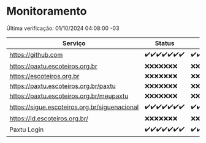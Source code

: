 # Monitoramento

Última verificação: 01/10/2024 04:08:00 -03

|Serviço|Status|Últimas 24h|
|---|---|---|
|https://github.com|<span title="2024-09-24: OK=23">✔️</span><span title="2024-09-25: OK=23">✔️</span><span title="2024-09-26: OK=23">✔️</span><span title="2024-09-27: OK=23">✔️</span><span title="2024-09-28: OK=23">✔️</span><span title="2024-09-29: OK=23">✔️</span><span title="2024-09-30: OK=6">✔️</span>|<span title="30/09/2024 04:09:00 -03 : 200">✔️</span><span title="30/09/2024 05:13:00 -03 : 200">✔️</span><span title="30/09/2024 06:09:00 -03 : 200">✔️</span><span title="30/09/2024 07:09:00 -03 : 200">✔️</span><span title="30/09/2024 08:07:00 -03 : 200">✔️</span><span title="30/09/2024 09:15:00 -03 : 200">✔️</span><span title="30/09/2024 10:18:00 -03 : 200">✔️</span><span title="30/09/2024 11:08:00 -03 : 200">✔️</span><span title="30/09/2024 12:08:00 -03 : 200">✔️</span><span title="30/09/2024 13:09:00 -03 : 200">✔️</span><span title="30/09/2024 14:07:00 -03 : 200">✔️</span><span title="30/09/2024 15:10:00 -03 : 200">✔️</span><span title="30/09/2024 16:05:00 -03 : 200">✔️</span><span title="30/09/2024 17:08:00 -03 : 200">✔️</span><span title="30/09/2024 18:07:00 -03 : 200">✔️</span><span title="30/09/2024 19:08:00 -03 : 200">✔️</span><span title="30/09/2024 20:08:00 -03 : 200">✔️</span><span title="30/09/2024 21:43:00 -03 : 200">✔️</span><span title="30/09/2024 23:19:00 -03 : 200">✔️</span><span title="01/10/2024 00:23:00 -03 : 200">✔️</span><span title="01/10/2024 01:10:00 -03 : 200">✔️</span><span title="01/10/2024 02:08:00 -03 : 200">✔️</span><span title="01/10/2024 03:12:00 -03 : 200">✔️</span><span title="01/10/2024 04:08:00 -03 : 200">✔️</span>|
|https://paxtu.escoteiros.org.br|<span title="2024-09-24: Falhas=23">❌</span><span title="2024-09-25: Falhas=23">❌</span><span title="2024-09-26: Falhas=23">❌</span><span title="2024-09-27: Falhas=23">❌</span><span title="2024-09-28: Falhas=23">❌</span><span title="2024-09-29: Falhas=23">❌</span><span title="2024-09-30: Falhas=6">❌</span>|<span title="30/09/2024 04:09:00 -03 : 403">❌</span><span title="30/09/2024 05:13:00 -03 : 403">❌</span><span title="30/09/2024 06:09:00 -03 : 403">❌</span><span title="30/09/2024 07:09:00 -03 : 403">❌</span><span title="30/09/2024 08:07:00 -03 : 403">❌</span><span title="30/09/2024 09:15:00 -03 : 403">❌</span><span title="30/09/2024 10:18:00 -03 : 403">❌</span><span title="30/09/2024 11:08:00 -03 : 403">❌</span><span title="30/09/2024 12:08:00 -03 : 403">❌</span><span title="30/09/2024 13:09:00 -03 : 403">❌</span><span title="30/09/2024 14:07:00 -03 : 403">❌</span><span title="30/09/2024 15:10:00 -03 : 403">❌</span><span title="30/09/2024 16:05:00 -03 : 403">❌</span><span title="30/09/2024 17:08:00 -03 : 403">❌</span><span title="30/09/2024 18:07:00 -03 : 403">❌</span><span title="30/09/2024 19:08:00 -03 : 403">❌</span><span title="30/09/2024 20:08:00 -03 : 403">❌</span><span title="30/09/2024 21:43:00 -03 : 403">❌</span><span title="30/09/2024 23:19:00 -03 : 403">❌</span><span title="01/10/2024 00:23:00 -03 : 403">❌</span><span title="01/10/2024 01:10:00 -03 : 403">❌</span><span title="01/10/2024 02:08:00 -03 : 403">❌</span><span title="01/10/2024 03:12:00 -03 : 403">❌</span><span title="01/10/2024 04:08:00 -03 : 403">❌</span>|
|https://escoteiros.org.br|<span title="2024-09-24: Falhas=23">❌</span><span title="2024-09-25: Falhas=23">❌</span><span title="2024-09-26: Falhas=23">❌</span><span title="2024-09-27: Falhas=23">❌</span><span title="2024-09-28: Falhas=23">❌</span><span title="2024-09-29: Falhas=23">❌</span><span title="2024-09-30: Falhas=6">❌</span>|<span title="30/09/2024 04:09:00 -03 : 403">❌</span><span title="30/09/2024 05:13:00 -03 : 403">❌</span><span title="30/09/2024 06:09:00 -03 : 403">❌</span><span title="30/09/2024 07:09:00 -03 : 403">❌</span><span title="30/09/2024 08:07:00 -03 : 403">❌</span><span title="30/09/2024 09:15:00 -03 : 403">❌</span><span title="30/09/2024 10:18:00 -03 : 403">❌</span><span title="30/09/2024 11:08:00 -03 : 403">❌</span><span title="30/09/2024 12:08:00 -03 : 403">❌</span><span title="30/09/2024 13:09:00 -03 : 403">❌</span><span title="30/09/2024 14:07:00 -03 : 403">❌</span><span title="30/09/2024 15:10:00 -03 : 403">❌</span><span title="30/09/2024 16:05:00 -03 : 403">❌</span><span title="30/09/2024 17:08:00 -03 : 403">❌</span><span title="30/09/2024 18:07:00 -03 : 403">❌</span><span title="30/09/2024 19:08:00 -03 : 403">❌</span><span title="30/09/2024 20:08:00 -03 : 403">❌</span><span title="30/09/2024 21:43:00 -03 : 403">❌</span><span title="30/09/2024 23:19:00 -03 : 403">❌</span><span title="01/10/2024 00:23:00 -03 : 403">❌</span><span title="01/10/2024 01:10:00 -03 : 403">❌</span><span title="01/10/2024 02:08:00 -03 : 403">❌</span><span title="01/10/2024 03:12:00 -03 : 403">❌</span><span title="01/10/2024 04:08:00 -03 : 403">❌</span>|
|https://paxtu.escoteiros.org.br/paxtu|<span title="2024-09-24: Falhas=23">❌</span><span title="2024-09-25: Falhas=23">❌</span><span title="2024-09-26: Falhas=23">❌</span><span title="2024-09-27: Falhas=23">❌</span><span title="2024-09-28: Falhas=23">❌</span><span title="2024-09-29: Falhas=23">❌</span><span title="2024-09-30: Falhas=6">❌</span>|<span title="30/09/2024 04:09:00 -03 : 403">❌</span><span title="30/09/2024 05:13:00 -03 : 403">❌</span><span title="30/09/2024 06:09:00 -03 : 403">❌</span><span title="30/09/2024 07:09:00 -03 : 403">❌</span><span title="30/09/2024 08:07:00 -03 : 403">❌</span><span title="30/09/2024 09:15:00 -03 : 403">❌</span><span title="30/09/2024 10:18:00 -03 : 403">❌</span><span title="30/09/2024 11:08:00 -03 : 403">❌</span><span title="30/09/2024 12:08:00 -03 : 403">❌</span><span title="30/09/2024 13:09:00 -03 : 403">❌</span><span title="30/09/2024 14:07:00 -03 : 403">❌</span><span title="30/09/2024 15:10:00 -03 : 403">❌</span><span title="30/09/2024 16:05:00 -03 : 403">❌</span><span title="30/09/2024 17:08:00 -03 : 403">❌</span><span title="30/09/2024 18:07:00 -03 : 403">❌</span><span title="30/09/2024 19:08:00 -03 : 403">❌</span><span title="30/09/2024 20:08:00 -03 : 403">❌</span><span title="30/09/2024 21:43:00 -03 : 403">❌</span><span title="30/09/2024 23:19:00 -03 : 403">❌</span><span title="01/10/2024 00:23:00 -03 : 403">❌</span><span title="01/10/2024 01:10:00 -03 : 403">❌</span><span title="01/10/2024 02:08:00 -03 : 403">❌</span><span title="01/10/2024 03:12:00 -03 : 403">❌</span><span title="01/10/2024 04:08:00 -03 : 403">❌</span>|
|https://paxtu.escoteiros.org.br/meupaxtu|<span title="2024-09-24: Falhas=23">❌</span><span title="2024-09-25: Falhas=23">❌</span><span title="2024-09-26: Falhas=23">❌</span><span title="2024-09-27: Falhas=23">❌</span><span title="2024-09-28: Falhas=23">❌</span><span title="2024-09-29: Falhas=23">❌</span><span title="2024-09-30: Falhas=6">❌</span>|<span title="30/09/2024 04:09:00 -03 : 403">❌</span><span title="30/09/2024 05:13:00 -03 : 403">❌</span><span title="30/09/2024 06:09:00 -03 : 403">❌</span><span title="30/09/2024 07:09:00 -03 : 403">❌</span><span title="30/09/2024 08:07:00 -03 : 403">❌</span><span title="30/09/2024 09:15:00 -03 : 403">❌</span><span title="30/09/2024 10:18:00 -03 : 403">❌</span><span title="30/09/2024 11:08:00 -03 : 403">❌</span><span title="30/09/2024 12:08:00 -03 : 403">❌</span><span title="30/09/2024 13:09:00 -03 : 403">❌</span><span title="30/09/2024 14:07:00 -03 : 403">❌</span><span title="30/09/2024 15:10:00 -03 : 403">❌</span><span title="30/09/2024 16:05:00 -03 : 403">❌</span><span title="30/09/2024 17:08:00 -03 : 403">❌</span><span title="30/09/2024 18:07:00 -03 : 403">❌</span><span title="30/09/2024 19:08:00 -03 : 403">❌</span><span title="30/09/2024 20:08:00 -03 : 403">❌</span><span title="30/09/2024 21:43:00 -03 : 403">❌</span><span title="30/09/2024 23:19:00 -03 : 403">❌</span><span title="01/10/2024 00:23:00 -03 : 403">❌</span><span title="01/10/2024 01:10:00 -03 : 403">❌</span><span title="01/10/2024 02:08:00 -03 : 403">❌</span><span title="01/10/2024 03:12:00 -03 : 403">❌</span><span title="01/10/2024 04:08:00 -03 : 403">❌</span>|
|https://sigue.escoteiros.org.br/siguenacional|<span title="2024-09-24: OK=23">✔️</span><span title="2024-09-25: OK=23">✔️</span><span title="2024-09-26: OK=23">✔️</span><span title="2024-09-27: OK=23">✔️</span><span title="2024-09-28: OK=23">✔️</span><span title="2024-09-29: OK=23">✔️</span><span title="2024-09-30: OK=6">✔️</span>|<span title="30/09/2024 04:09:00 -03 : 200">✔️</span><span title="30/09/2024 05:13:00 -03 : 200">✔️</span><span title="30/09/2024 06:09:00 -03 : 200">✔️</span><span title="30/09/2024 07:09:00 -03 : 200">✔️</span><span title="30/09/2024 08:07:00 -03 : 200">✔️</span><span title="30/09/2024 09:15:00 -03 : 200">✔️</span><span title="30/09/2024 10:18:00 -03 : 200">✔️</span><span title="30/09/2024 11:08:00 -03 : 200">✔️</span><span title="30/09/2024 12:08:00 -03 : 200">✔️</span><span title="30/09/2024 13:09:00 -03 : 200">✔️</span><span title="30/09/2024 14:07:00 -03 : 200">✔️</span><span title="30/09/2024 15:10:00 -03 : 200">✔️</span><span title="30/09/2024 16:05:00 -03 : 200">✔️</span><span title="30/09/2024 17:08:00 -03 : 200">✔️</span><span title="30/09/2024 18:07:00 -03 : 200">✔️</span><span title="30/09/2024 19:08:00 -03 : 200">✔️</span><span title="30/09/2024 20:08:00 -03 : 200">✔️</span><span title="30/09/2024 21:43:00 -03 : 200">✔️</span><span title="30/09/2024 23:19:00 -03 : 200">✔️</span><span title="01/10/2024 00:23:00 -03 : 200">✔️</span><span title="01/10/2024 01:10:00 -03 : 200">✔️</span><span title="01/10/2024 02:08:00 -03 : 200">✔️</span><span title="01/10/2024 03:12:00 -03 : 200">✔️</span><span title="01/10/2024 04:08:00 -03 : 200">✔️</span>|
|https://id.escoteiros.org.br/|<span title="2024-09-24: Falhas=23">❌</span><span title="2024-09-25: Falhas=23">❌</span><span title="2024-09-26: Falhas=23">❌</span><span title="2024-09-27: Falhas=23">❌</span><span title="2024-09-28: Falhas=23">❌</span><span title="2024-09-29: Falhas=23">❌</span><span title="2024-09-30: Falhas=6">❌</span>|<span title="30/09/2024 04:09:00 -03 : 403">❌</span><span title="30/09/2024 05:13:00 -03 : 403">❌</span><span title="30/09/2024 06:09:00 -03 : 403">❌</span><span title="30/09/2024 07:09:00 -03 : 403">❌</span><span title="30/09/2024 08:07:00 -03 : 403">❌</span><span title="30/09/2024 09:15:00 -03 : 403">❌</span><span title="30/09/2024 10:18:00 -03 : 403">❌</span><span title="30/09/2024 11:08:00 -03 : 403">❌</span><span title="30/09/2024 12:08:00 -03 : 403">❌</span><span title="30/09/2024 13:09:00 -03 : 403">❌</span><span title="30/09/2024 14:07:00 -03 : 403">❌</span><span title="30/09/2024 15:10:00 -03 : 403">❌</span><span title="30/09/2024 16:05:00 -03 : 403">❌</span><span title="30/09/2024 17:08:00 -03 : 403">❌</span><span title="30/09/2024 18:07:00 -03 : 403">❌</span><span title="30/09/2024 19:08:00 -03 : 403">❌</span><span title="30/09/2024 20:08:00 -03 : 403">❌</span><span title="30/09/2024 21:43:00 -03 : 403">❌</span><span title="30/09/2024 23:19:00 -03 : 403">❌</span><span title="01/10/2024 00:23:00 -03 : 403">❌</span><span title="01/10/2024 01:10:00 -03 : 403">❌</span><span title="01/10/2024 02:08:00 -03 : 403">❌</span><span title="01/10/2024 03:12:00 -03 : 403">❌</span><span title="01/10/2024 04:08:00 -03 : 403">❌</span>|
|Paxtu Login|<span title="2024-09-24: OK=23">✔️</span><span title="2024-09-25: OK=23">✔️</span><span title="2024-09-26: OK=23">✔️</span><span title="2024-09-27: OK=23">✔️</span><span title="2024-09-28: OK=23">✔️</span><span title="2024-09-29: OK=23">✔️</span><span title="2024-09-30: OK=6">✔️</span>|<span title="30/09/2024 04:09:00 -03 : 200">✔️</span><span title="30/09/2024 05:13:00 -03 : 200">✔️</span><span title="30/09/2024 06:09:00 -03 : 200">✔️</span><span title="30/09/2024 07:09:00 -03 : 200">✔️</span><span title="30/09/2024 08:07:00 -03 : 200">✔️</span><span title="30/09/2024 09:15:00 -03 : 200">✔️</span><span title="30/09/2024 10:18:00 -03 : 200">✔️</span><span title="30/09/2024 11:08:00 -03 : 200">✔️</span><span title="30/09/2024 12:08:00 -03 : 200">✔️</span><span title="30/09/2024 13:09:00 -03 : 200">✔️</span><span title="30/09/2024 14:07:00 -03 : 200">✔️</span><span title="30/09/2024 15:10:00 -03 : 200">✔️</span><span title="30/09/2024 16:05:00 -03 : 200">✔️</span><span title="30/09/2024 17:09:00 -03 : 200">✔️</span><span title="30/09/2024 18:07:00 -03 : 200">✔️</span><span title="30/09/2024 19:08:00 -03 : 200">✔️</span><span title="30/09/2024 20:08:00 -03 : 200">✔️</span><span title="30/09/2024 21:43:00 -03 : 200">✔️</span><span title="30/09/2024 23:19:00 -03 : 200">✔️</span><span title="01/10/2024 00:23:00 -03 : 200">✔️</span><span title="01/10/2024 01:10:00 -03 : 200">✔️</span><span title="01/10/2024 02:08:00 -03 : 200">✔️</span><span title="01/10/2024 03:12:00 -03 : 200">✔️</span><span title="01/10/2024 04:08:00 -03 : 200">✔️</span>|
